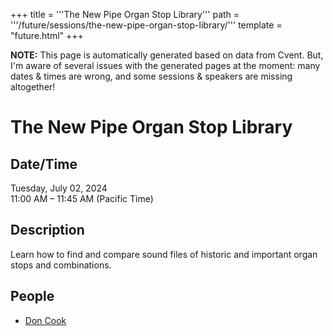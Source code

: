 +++
title = '''The New Pipe Organ Stop Library'''
path = '''/future/sessions/the-new-pipe-organ-stop-library/'''
template = "future.html"
+++

<p class="todo">
<strong>NOTE:</strong> This page is automatically generated based on data from Cvent.
But, I'm aware of several issues with the generated pages at the moment:
many dates & times are wrong, and some sessions & speakers are missing altogether!
</p>

<h1>The New Pipe Organ Stop Library</h1>
<h2>Date/Time</h2>
<p>Tuesday, July 02, 2024<br>
11:00 AM – 11:45 AM (Pacific Time)</p>
<h2>Description</h2>
Learn how to find and compare sound files of historic and important organ stops and combinations.
<h2>People</h2>
<ul><li><a href="/future/performers/don-cook/">Don Cook</a></li></ul>

